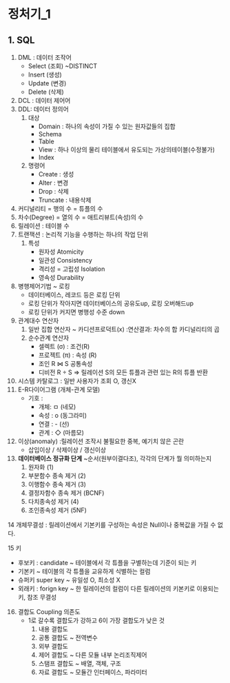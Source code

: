 # 정처기_1

## 1. SQL

1. DML : 데이터 조작어
   - Select (조회) ~DISTINCT
   - Insert (생성)
   - Update (변경)
   - Delete (삭제)
2. DCL : 데이터 제어어
3. DDL: 데이터 정의어
   1. 대상
      - Domain : 하나의 속성이 가질 수 있는 원자값들의 집합
      - Schema
      - Table
      - View : 하나 이상의 물리 테이블에서 유도되는 가상의테이블(수정불가)
      - Index
   2. 명령어
      - Create : 생성
      - Alter : 변경
      - Drop : 삭제
      - Truncate : 내용삭제
4. 커디널리티 = 행의 수 = 튜플의 수
5. 차수(Degree) = 열의 수 = 애트리뷰트(속성)의 수
6. 릴레이션 : 테이블 수
7. 트랜잭션 : 논리적 기능을 수행하는 하나의 작업 단위
   1. 특성
      - 원자성 Atomicity
      - 일관성 Consistency
      - 격리성 = 고립성 Isolation
      - 영속성 Durability
8. 병행제어기법 ~ 로킹
   - 데이터베이스, 레코드 등은 로킹 단위
   - 로킹 단위가 작아지면 데이터베이스의 공유도up, 로킹 오버해드up
   - 로킹 단위가 커지면 병행성 수준 down
9. 관계대수 연산자
   1. 일반 집합 연산자 ~ 카디션프로덕트(x) :연산결과: 차수의 합 카디널리티의 곱
   2. 순수관계 연산자 
      - 셀렉트 (σ) : 조건(R)
      - 프로젝트 (π) : 속성 (R)
      - 조인 R ⋈ S 공통속성
      - 디비전 R ÷ S   => 릴레이션 S의 모든 튜플과 관련 있는 R의 튜플 반환
10. 시스템 카탈로그 : 일반 사용자가 조회 O, 갱신X
11. E-R다이어그램 (개체-관계 모델)
    - 기호 : 
      - 개체: ㅁ   (네모)
      - 속성 : o   (동그라미)
      - 연결 : -    (선)
      - 관계 : ◇   (마름모)
12. 이상(anomaly) :릴레이션 조작시 불필요한 중복, 예기치 않은 곤란
    - 삽입이상 / 삭제이상 / 갱신이상
13. **데이터베이스 정규화 단계**  ~순서(원부이결다조), 각각의 단계가 뭘 의미하는지
    1. 원자화 (1)
    2. 부분함수 종속 제거 (2)
    3. 이행함수 종속 제거 (3)
    4. 결정자함수 종속 제거 (BCNF)
    5. 다치종속성 제거 (4)
    6. 조인종속성 제거 (5NF)

14 개체무결성 : 릴레이션에서 기본키를 구성하는 속성은 Null이나 중복값을 가질 수 없다.

15 키

- 후보키 : candidate ~ 테이블에서 각 튜플을 구별하는데 기준이 되는 키
- 기본키                      ~ 테이블의 각 튜플을 교유하게 식별하는 컬럼
- 슈퍼키 super key    ~ 유일성 O, 최소성 X
- 외래키 : forign key  ~ 한 릴레이션의 컬럼이 다른 릴레이션의 키본키로 이용되는 키, 참조 무결성

16. 결합도 Coupling 의존도
    - 1로 갈수록 결합도가 강하고 6이 가장 결합도가 낮은 것
      1. 내용 결합도
      2. 공통 결합도 ~ 전역변수
      3. 외부 결합도
      4. 제어 결합도 ~ 다른 모듈 내부 논리조직제어
      5. 스탬프 결합도 ~ 배열, 객체, 구조
      6. 자료 결합도 ~ 모듈간 인터페이스, 파라미터
